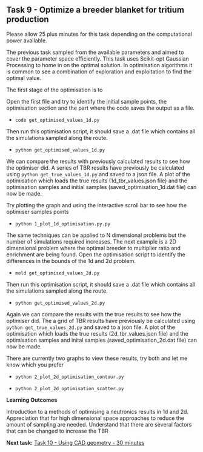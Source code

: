 
## <a name="task9"></a>Task 9 - Optimize a breeder blanket for tritium production

Please allow 25 plus minutes for this task depending on the computational power available.

The previous task sampled from the available parameters and aimed to cover the parameter space efficiently. This task uses  Scikit-opt Gaussian Processing to home in on the optimal solution. In optimisation algorithms it is common to see a combination of exploration and exploitation to find the optimal value.

The first stage of the optimisation is to 

Open the first file and try to identify the initial sample points, the optimisation section and the part where the code saves the output as a file.

- ```code get_optimised_values_1d.py```

Then run this optimisation script, it should save a .dat file which contains all the simulations sampled along the route.

- ```python get_optimised_values_1d.py```

We can compare the results with previously calculated results to see how the optimiser did. A series of TBR results have previously be calculated using ```python get_true_values_1d.py``` and saved to a json file. A plot of the optimisation which loads the true results (1d_tbr_values.json file) and the optimisation samples and initial samples (saved_optimisation_1d.dat file) can now be made.

Try plotting the graph and using the interactive scroll bar to see how the optimiser samples points 

- ```python 1_plot_1d_optimisation.py.py```

The same techniques can be applied to N dimensional problems but the number of simulations required increases. The next example is a 2D dimensional problem where the optimal breeder to multiplier ratio and enrichment are being found. Open the optimisation script to identify the differences in the bounds of the 1d and 2d problem.

- ```meld get_optimised_values_2d.py```

Then run this optimisation script, it should save a .dat file which contains all the simulations sampled along the route.

- ```python get_optimised_values_2d.py```

Again we can compare the results with the true results to see how the optimiser did. The a grid of TBR results have previously be calculated using ```python get_true_values_2d.py``` and saved to a json file. A plot of the optimisation which loads the true results (2d_tbr_values.json file) and the optimisation samples and inital samples (saved_optimisation_2d.dat file) can now be made.

There are currently two graphs to view these results, try both and let me know which you prefer

- ```python 2_plot_2d_optimisation_contour.py```

- ```python 2_plot_2d_optimisation_scatter.py```



**Learning Outcomes**

Introduction to a methods of optimising a neutronics results in 1d and 2d.
Appreciation that for high dimensional space approaches to reduce the amount of sampling are needed.
Understand that there are several factors that can be changed to increase the TBR

**Next task:** [Task 10 - Using CAD geometry - 30 minutes](https://github.com/ukaea/openmc_workshop/tree/master/tasks/task_10)